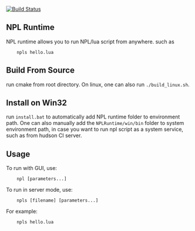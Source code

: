 [![Build Status](https://travis-ci.org/LiXizhi/NPLRuntime.svg?branch=master)](https://travis-ci.org/LiXizhi/NPLRuntime)

## NPL Runtime
NPL runtime allows you to run NPL/lua script from anywhere. such as
``` 
	npls hello.lua
```

## Build From Source
run cmake from root directory. On linux, one can also run `./build_linux.sh`.
	
## Install on Win32
run `install.bat` to automatically add NPL runtime folder to environment path. 
One can also manually add the `NPLRuntime/win/bin` folder to system environment path, 
in case you want to run npl script as a system service, such as from hudson CI server.

## Usage
To run with GUI, use:
``` 
    npl [parameters...]
```    
To run in server mode, use:
```	
	npls [filename] [parameters...]
```    
For example:
```	
	npls hello.lua
```    